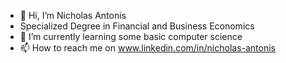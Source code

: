- 👋 Hi, I’m Nicholas Antonis
- Specialized Degree in Financial and Business Economics
- 🌱 I’m currently learning some basic computer science 
- 📫 How to reach me on www.linkedin.com/in/nicholas-antonis
